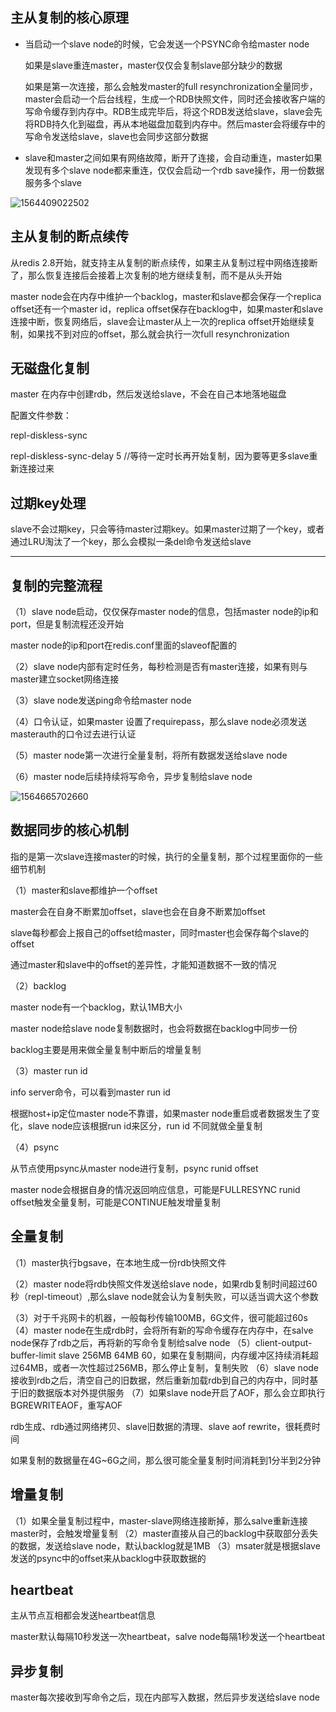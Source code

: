 ## 主从复制的核心原理

- 当启动一个slave node的时候，它会发送一个PSYNC命令给master node

  如果是slave重连master，master仅仅会复制slave部分缺少的数据

  如果是第一次连接，那么会触发master的full resynchronization全量同步，master会启动一个后台线程，生成一个RDB快照文件，同时还会接收客户端的写命令缓存到内存中。RDB生成完毕后，将这个RDB发送给slave，slave会先将RDB持久化到磁盘，再从本地磁盘加载到内存中。然后master会将缓存中的写命令发送给slave，slave也会同步这部分数据

- slave和master之间如果有网络故障，断开了连接，会自动重连，master如果发现有多个slave node都来重连，仅仅会启动一个rdb save操作，用一份数据服务多个slave

![1564409022502](/image/Redis主从复制原理.png)

## 主从复制的断点续传

从redis 2.8开始，就支持主从复制的断点续传，如果主从复制过程中网络连接断了，那么恢复连接后会接着上次复制的地方继续复制，而不是从头开始

master node会在内存中维护一个backlog，master和slave都会保存一个replica offset还有一个master id，replica offset保存在backlog中，如果master和slave连接中断，恢复网络后，slave会让master从上一次的replica offset开始继续复制，如果找不到对应的offset，那么就会执行一次full resynchronization

## 无磁盘化复制

master 在内存中创建rdb，然后发送给slave，不会在自己本地落地磁盘

配置文件参数：

repl-diskless-sync

repl-diskless-sync-delay 5  //等待一定时长再开始复制，因为要等更多slave重新连接过来

## 过期key处理

slave不会过期key，只会等待master过期key。如果master过期了一个key，或者通过LRU淘汰了一个key，那么会模拟一条del命令发送给slave

------



## 复制的完整流程

（1）slave node启动，仅仅保存master node的信息，包括master node的ip和port，但是复制流程还没开始

master node的ip和port在redis.conf里面的slaveof配置的

（2）slave node内部有定时任务，每秒检测是否有master连接，如果有则与master建立socket网络连接

（3）slave node发送ping命令给master node

（4）口令认证，如果master 设置了requirepass，那么slave node必须发送masterauth的口令过去进行认证

（5）master node第一次进行全量复制，将所有数据发送给slave node

（6）master node后续持续将写命令，异步复制给slave node

![1564665702660](/image/Redis主从复制原理2.png)

## 数据同步的核心机制

指的是第一次slave连接master的时候，执行的全量复制，那个过程里面你的一些细节机制

（1）master和slave都维护一个offset

master会在自身不断累加offset，slave也会在自身不断累加offset

slave每秒都会上报自己的offset给master，同时master也会保存每个slave的offset

通过master和slave中的offset的差异性，才能知道数据不一致的情况

（2）backlog

master node有一个backlog，默认1MB大小

master node给slave node复制数据时，也会将数据在backlog中同步一份

backlog主要是用来做全量复制中断后的增量复制

（3）master run id

info server命令，可以看到master run id

根据host+ip定位master node不靠谱，如果master node重启或者数据发生了变化，slave node应该根据run id来区分，run id 不同就做全量复制

（4）psync

从节点使用psync从master node进行复制，psync runid offset

master node会根据自身的情况返回响应信息，可能是FULLRESYNC runid offset触发全量复制，可能是CONTINUE触发增量复制

## 全量复制

（1）master执行bgsave，在本地生成一份rdb快照文件

（2）master node将rdb快照文件发送给slave node，如果rdb复制时间超过60秒（repl-timeout）,那么slave node就会认为复制失败，可以适当调大这个参数

（3）对于千兆网卡的机器，一般每秒传输100MB，6G文件，很可能超过60s
（4）master node在生成rdb时，会将所有新的写命令缓存在内存中，在salve node保存了rdb之后，再将新的写命令复制给salve node
（5）client-output-buffer-limit slave 256MB 64MB 60，如果在复制期间，内存缓冲区持续消耗超过64MB，或者一次性超过256MB，那么停止复制，复制失败
（6）slave node接收到rdb之后，清空自己的旧数据，然后重新加载rdb到自己的内存中，同时基于旧的数据版本对外提供服务
（7）如果slave node开启了AOF，那么会立即执行BGREWRITEAOF，重写AOF

rdb生成、rdb通过网络拷贝、slave旧数据的清理、slave aof rewrite，很耗费时间

如果复制的数据量在4G~6G之间，那么很可能全量复制时间消耗到1分半到2分钟

## 增量复制

（1）如果全量复制过程中，master-slave网络连接断掉，那么salve重新连接master时，会触发增量复制
（2）master直接从自己的backlog中获取部分丢失的数据，发送给slave node，默认backlog就是1MB
（3）msater就是根据slave发送的psync中的offset来从backlog中获取数据的



## heartbeat

主从节点互相都会发送heartbeat信息

master默认每隔10秒发送一次heartbeat，salve node每隔1秒发送一个heartbeat

## 异步复制

master每次接收到写命令之后，现在内部写入数据，然后异步发送给slave node